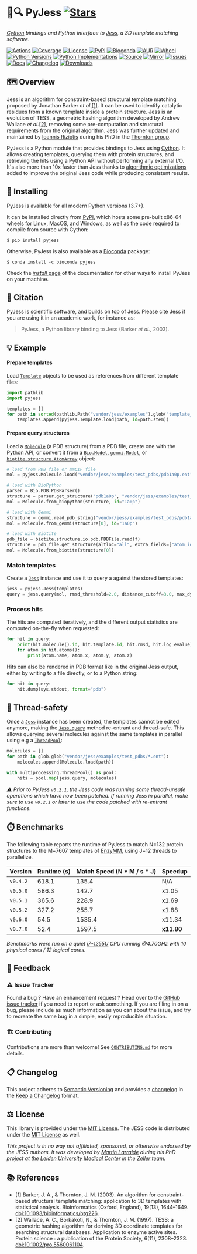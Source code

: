 # 🐍🔍 PyJess [![Stars](https://img.shields.io/github/stars/althonos/pyjess.svg?style=social&maxAge=3600&label=Star)](https://github.com/althonos/pyjess/stargazers)

*[Cython](https://cython.org/) bindings and Python interface to [Jess](https://github.com/iriziotis/jess), a 3D template matching software.*

[![Actions](https://img.shields.io/github/actions/workflow/status/althonos/pyjess/test.yml?branch=main&logo=github&style=flat-square&maxAge=300)](https://github.com/althonos/pyjess/actions)
[![Coverage](https://img.shields.io/codecov/c/gh/althonos/pyjess?style=flat-square&maxAge=3600&logo=codecov)](https://codecov.io/gh/althonos/pyjess/)
[![License](https://img.shields.io/badge/license-MIT-blue.svg?style=flat-square&maxAge=2678400)](https://choosealicense.com/licenses/mit/)
[![PyPI](https://img.shields.io/pypi/v/pyjess.svg?style=flat-square&maxAge=3600&logo=PyPI)](https://pypi.org/project/pyjess)
[![Bioconda](https://img.shields.io/conda/vn/bioconda/pyjess?style=flat-square&maxAge=3600&logo=anaconda)](https://anaconda.org/bioconda/pyjess)
[![AUR](https://img.shields.io/aur/version/python-pyjess?logo=archlinux&style=flat-square&maxAge=3600)](https://aur.archlinux.org/packages/python-pyjess)
[![Wheel](https://img.shields.io/pypi/wheel/pyjess.svg?style=flat-square&maxAge=3600)](https://pypi.org/project/pyjess/#files)
[![Python Versions](https://img.shields.io/pypi/pyversions/pyjess.svg?style=flat-square&maxAge=600&logo=python)](https://pypi.org/project/pyjess/#files)
[![Python Implementations](https://img.shields.io/pypi/implementation/pyjess.svg?style=flat-square&maxAge=600&label=impl)](https://pypi.org/project/pyjess/#files)
[![Source](https://img.shields.io/badge/source-GitHub-303030.svg?maxAge=2678400&style=flat-square)](https://github.com/althonos/pyjess/)
[![Mirror](https://img.shields.io/badge/mirror-LUMC-003EAA.svg?maxAge=2678400&style=flat-square)](https://git.lumc.nl/mflarralde/pyjess/)
[![Issues](https://img.shields.io/github/issues/althonos/pyjess.svg?style=flat-square&maxAge=600)](https://github.com/althonos/pyjess/issues)
[![Docs](https://img.shields.io/readthedocs/pyjess/latest?style=flat-square&maxAge=600)](https://pyjess.readthedocs.io)
[![Changelog](https://img.shields.io/badge/keep%20a-changelog-8A0707.svg?maxAge=2678400&style=flat-square)](https://github.com/althonos/pyjess/blob/main/CHANGELOG.md)
[![Downloads](https://img.shields.io/badge/dynamic/regex?url=https%3A%2F%2Fpepy.tech%2Fprojects%2Fpyjess&search=%5B0-9%5D%2B.%5B0-9%5D%2B(k%7CM)&style=flat-square&label=downloads&color=303f9f&cacheSeconds=86400)](https://pepy.tech/project/pyjess)


## 🗺️ Overview

Jess is an algorithm for constraint-based structural template matching
proposed by Jonathan Barker *et al.*[\[1\]](#ref1). It can be used to identify
catalytic residues from a known template inside a protein structure. Jess
is an evolution of TESS, a geometric hashing algorithm developed by
Andrew Wallace *et al.*[\[2\]](#ref2), removing some pre-computation and
structural requirements from the original algorithm. Jess was further
updated and maintained by [Ioannis Riziotis](https://github.com/iriziotis)
during his PhD in the [Thornton group](https://www.ebi.ac.uk/research/thornton/).

PyJess is a Python module that provides bindings to Jess using
[Cython](https://cython.org/). It allows creating templates, querying them
with protein structures, and retrieving the hits using a Python API without
performing any external I/O. It's also more than 10x faster than Jess thanks to
[algorithmic optimizations](https://pyjess.readthedocs.io/en/latest/guide/optimizations.html)
added to improve the original Jess code while producing consistent results.


## 🔧 Installing

PyJess is available for all modern Python versions (3.7+).

It can be installed directly from [PyPI](https://pypi.org/project/pyjess/),
which hosts some pre-built x86-64 wheels for Linux, MacOS, and Windows,
as well as the code required to compile from source with Cython:
```console
$ pip install pyjess
```

Otherwise, PyJess is also available as a [Bioconda](https://bioconda.github.io/)
package:
```console
$ conda install -c bioconda pyjess
```

Check the [*install* page](https://pyjess.readthedocs.io/en/stable/guide/install.html)
of the documentation for other ways to install PyJess on your machine.


## 🔖 Citation

PyJess is scientific software, and builds on top of Jess. Please cite
Jess if you are using it in an academic work, for instance as:

> PyJess, a Python library binding to Jess (Barker *et al.*, 2003).


## 💡 Example

#### Prepare templates

Load [`Template`](https://pyjess.readthedocs.io/en/latest/api/template.html#pyjess.Template)
objects to be used as references from different template files:

```python
import pathlib
import pyjess

templates = []
for path in sorted(pathlib.Path("vendor/jess/examples").glob("template_*.qry")):
    templates.append(pyjess.Template.load(path, id=path.stem))
```

#### Prepare query structures

Load a [`Molecule`](https://pyjess.readthedocs.io/en/latest/api/molecule.html#pyjess.Molecule)
(a PDB structure) from a PDB file, create one with the Python API, or
convert it from a [`Bio.Model`](https://biopython.org/docs/1.76/api/Bio.PDB.Model.html),
[`gemmi.Model`](https://gemmi.readthedocs.io/en/latest/mol.html#model),
or [`biotite.structure.AtomArray`](https://www.biotite-python.org/latest/apidoc/biotite.structure.AtomArray.html)
object:

```python
# load from PDB file or mmCIF file
mol = pyjess.Molecule.load("vendor/jess/examples/test_pdbs/pdb1a0p.ent")

# load with BioPython
parser = Bio.PDB.PDBParser()
structure = parser.get_structure('pdb1a0p', "vendor/jess/examples/test_pdbs/pdb1a0p.ent")
mol = Molecule.from_biopython(structure, id="1a0p")

# load with Gemmi
structure = gemmi.read_pdb_string("vendor/jess/examples/test_pdbs/pdb1a0p.ent")
mol = Molecule.from_gemmi(structure[0], id="1a0p")

# load with Biotite
pdb_file = biotite.structure.io.pdb.PDBFile.read(f)
structure = pdb_file.get_structure(altloc="all", extra_fields=["atom_id", "b_factor", "occupancy", "charge"])
mol = Molecule.from_biotite(structure[0])
```

### Match templates

Create a [`Jess`](https://pyjess.readthedocs.io/en/latest/api/jess.html#pyjess.Jess)
instance and use it to query a against the stored templates:

```python
jess = pyjess.Jess(templates)
query = jess.query(mol, rmsd_threshold=2.0, distance_cutoff=3.0, max_dynamic_distance=3.0)
```

### Process hits

The hits are computed iteratively, and the different output statistics are
computed on-the-fly when requested:

```python
for hit in query:
    print(hit.molecule().id, hit.template.id, hit.rmsd, hit.log_evalue)
    for atom in hit.atoms():
        print(atom.name, atom.x, atom.y, atom.z)
```

Hits can also be rendered in PDB format like in the original Jess output,
either by writing to a file directly, or to a Python string:
```python
for hit in query:
    hit.dump(sys.stdout, format="pdb")
```

## 🧶 Thread-safety

Once a [`Jess`](https://pyjess.readthedocs.io/en/latest/api/jess.html#pyjess.Jess)
instance has been created, the templates cannot be edited anymore,
making the [`Jess.query`](https://pyjess.readthedocs.io/en/latest/api/jess.html#pyjess.Jess.query) method re-entrant and thread-safe. This allows querying
several molecules against the same templates in parallel using e.g a
[`ThreadPool`](https://docs.python.org/3/library/multiprocessing.html#multiprocessing.pool.ThreadPool):

```python
molecules = []
for path in glob.glob("vendor/jess/examples/test_pdbs/*.ent"):
    molecules.append(Molecule.load(path))

with multiprocessing.ThreadPool() as pool:
    hits = pool.map(jess.query, molecules)
```

*⚠️ Prior to PyJess `v0.2.1`, the Jess code was running some thread-unsafe operations which have now been patched.
If running Jess in parallel, make sure to use `v0.2.1` or later to use the code patched with re-entrant functions*.

## ⏱️ Benchmarks

The following table reports the runtime of PyJess to match N=132 protein
structures to the M=7607 templates of
[EnzyMM](https://github.com/RayHackett/enzymm), using J=12 threads to parallelize.

| Version     | Runtime (s) | Match Speed (N * M / s * J) | Speedup     |
| ----------- | ----------- | --------------------------- | ----------- |
| ``v0.4.2``  | 618.1       | 135.4                       | N/A         |
| ``v0.5.0``  | 586.3       | 142.7                       | x1.05       |
| ``v0.5.1``  | 365.6       | 228.9                       | x1.69       |
| ``v0.5.2``  | 327.2       | 255.7                       | x1.88       |
| ``v0.6.0``  | 54.5        | 1535.4                      | x11.34      |
| ``v0.7.0``  | 52.4        | 1597.5                      | **x11.80**  |

*Benchmarks were run on a quiet [i7-1255U](https://www.intel.com/content/www/us/en/products/sku/226259/intel-core-i71255u-processor-12m-cache-up-to-4-70-ghz/specifications.html)
CPU running @4.70GHz with 10 physical cores / 12 logical cores.*

## 💭 Feedback

### ⚠️ Issue Tracker

Found a bug ? Have an enhancement request ? Head over to the [GitHub issue tracker](https://github.com/althonos/pyjess/issues)
if you need to report or ask something. If you are filing in on a bug,
please include as much information as you can about the issue, and try to
recreate the same bug in a simple, easily reproducible situation.


### 🏗️ Contributing

Contributions are more than welcome! See
[`CONTRIBUTING.md`](https://github.com/althonos/pyjess/blob/main/CONTRIBUTING.md)
for more details.


## 📋 Changelog

This project adheres to [Semantic Versioning](http://semver.org/spec/v2.0.0.html)
and provides a [changelog](https://github.com/althonos/pyjess/blob/main/CHANGELOG.md)
in the [Keep a Changelog](http://keepachangelog.com/en/1.0.0/) format.


## ⚖️ License

This library is provided under the [MIT License](https://choosealicense.com/licenses/mit/).
The JESS code is distributed under the [MIT License](https://choosealicense.com/licenses/mit/) as well.

*This project is in no way not affiliated, sponsored, or otherwise endorsed
by the JESS authors. It was developed
by [Martin Larralde](https://github.com/althonos/) during his PhD project
at the [Leiden University Medical Center](https://www.lumc.nl/en/) in
the [Zeller team](https://github.com/zellerlab).*


## 📚 References

- <a id="ref1">\[1\]</a> Barker, J. A., & Thornton, J. M. (2003). An algorithm for constraint-based structural template matching: application to 3D templates with statistical analysis. Bioinformatics (Oxford, England), 19(13), 1644–1649. [doi:10.1093/bioinformatics/btg226](https://doi.org/10.1093/bioinformatics/btg226).
- <a id="ref2">\[2\]</a> Wallace, A. C., Borkakoti, N., & Thornton, J. M. (1997). TESS: a geometric hashing algorithm for deriving 3D coordinate templates for searching structural databases. Application to enzyme active sites. Protein science : a publication of the Protein Society, 6(11), 2308–2323. [doi:10.1002/pro.5560061104](https://doi.org/10.1002/pro.5560061104).
